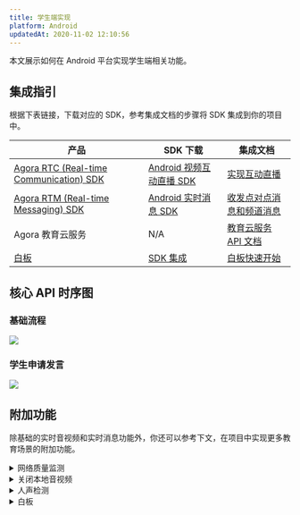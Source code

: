```yaml
---
title: 学生端实现
platform: Android
updatedAt: 2020-11-02 12:10:56
---
```

本文展示如何在 Android 平台实现学生端相关功能。

## 集成指引

根据下表链接，下载对应的 SDK，参考集成文档的步骤将 SDK 集成到你的项目中。


| 产品 | SDK 下载 | 集成文档 |
| ---------------- | ---------------- | ---------------- |
| [Agora RTC (Real-time Communication) SDK](https://docs.agora.io/cn/Interactive%20Broadcast/product_live?platform=All%20Platforms)      | [Android 视频互动直播 SDK](https://download.agora.io/sdk/release/Agora_Native_SDK_for_Android_v2_9_0_103_FULL_20200325_1695.zip)      | [实现互动直播](https://docs.agora.io/cn/Interactive%20Broadcast/start_live_android?platform=Android) |
| [Agora RTM (Real-time Messaging) SDK](https://docs.agora.io/cn/Real-time-Messaging/product_rtm?platform=All%20Platforms) | [Android 实时消息 SDK](https://docs.agora.io/cn/Real-time-Messaging/downloads) | [收发点对点消息和频道消息](https://docs.agora.io/cn/Real-time-Messaging/messaging_android?platform=Android) |
| Agora 教育云服务 | N/A | [教育云服务 API 文档](https://agoradoc.github.io/cn/edu-cloud-service/restfulapi) |
| [白板](https://developer.netless.link/docs/android/overview/android-introduction/) | [SDK 集成](https://developer.netless.link/docs/android/quick-start/android-prepare/) | [白板快速开始](https://developer.netless.link/android-zh/home/android-prepare) |


## 核心 API 时序图

### 基础流程

![](https://web-cdn.agora.io/docs-files/1603978401714)

### 学生申请发言

![](https://web-cdn.agora.io/docs-files/1603978417396)

## 附加功能

除基础的实时音视频和实时消息功能外，你还可以参考下文，在项目中实现更多教育场景的附加功能。


<details>
<summary>网络质量监测</summary>
你可以通过使用 RTC SDK 的 <code>onNetworkQuality</code> 回调，实时监控通话中每个用户的网络上下行 last mile 网络质量。
更多质量透明相关方法，可参考如下文档：
<li><a href="https://docs.agora.io/cn/Interactive%20Broadcast/lastmile_quality_android?platform=Android">通话前网络质量探测</a></li>
<li><a href="https://docs.agora.io/cn/Interactive%20Broadcast/in-call_quality_android?platform=Android">通话中质量监测</a></li>
</details>
<details>
<summary>关闭本地音视频</summary>
你可以通过调用 RTC SDK 的如下方法，实现相关功能：
<li>调用 <code>muteLocalAudioStream</code> 关闭本地音频发送。</li>
<li>调用 <code>muteLocalVideoStream</code> 关闭本地视频发送。</li>
</details>
<details>
<summary>人声检测</summary>
对于 v2.9.1 及以上的 RTC Native SDK，你还可以调用 <code>enableAudioVolumeIndication</code> 方法，并将参数 <code>report_vad</code> 设为 <code>true</code>，启用人声检测功能。
启用后，你会在 <code>onAudioVolumeIndication</code> 回调报告的 <code>AudioVolumeInfo</code> 结构体中获取本地用户的人声状态。
</details>
<details>
<summary>白板</summary>
参考下列常用功能文档，在你的项目中实现白板相关功能。
	<li><a href="https://developer.netless.link/android-zh/home/android-create-room">创建白板房间和获取白板房间信息</a></li>
	<li><a href="https://developer.netless.link/android-zh/home/android-document">文档转换</a></li>
		<li><a href="https://developer.netless.link/android-zh/home/android-state">状态管理</a></li>
	<li><a href="https://developer.netless.link/android-zh/home/android-tools">使用教具</a></li>
	<li><a href="https://developer.netless.link/android-zh/home/android-view">视角操作</a></li>
	<li><a href="https://developer.netless.link/android-zh/home/android-operation">白板操作</a></li>
	<li><a href="https://developer.netless.link/android-zh/home/android-scenes">页面（场景）管理</a></li>
</details>
